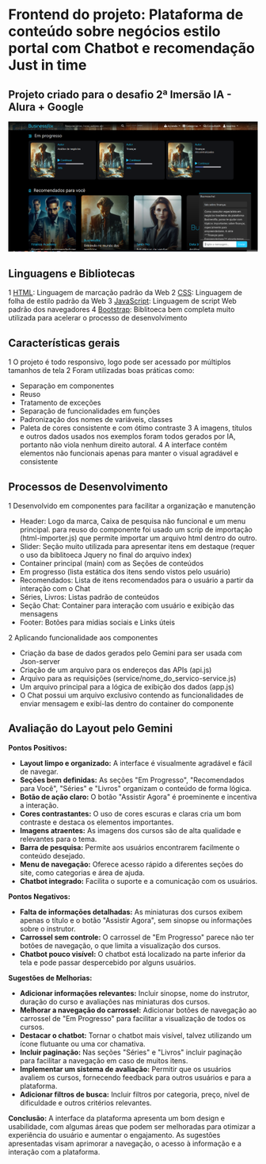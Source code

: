 # Frontend do projeto: Plataforma de conteúdo sobre negócios estilo portal com Chatbot e recomendação Just in time
## Projeto criado para o desafio 2ª Imersão IA - Alura + Google

![Businessflix](https://github.com/joselinosantos/businessflix-backend/blob/master/imagens/businessflix.png)

## Linguagens e Bibliotecas
1 [HTML](https://www.w3schools.com/html/): Linguagem de marcação padrão da Web
2 [CSS](https://www.w3schools.com/Css/): Linguagem de folha de estilo padrão da Web
3 [JavaScript](https://developer.mozilla.org/en-US/docs/Web/javascript): Linguagem de script Web padrão dos navegadores
4 [Bootstrap](https://getbootstrap.com/docs/5.0/getting-started/introduction/): Biblitoeca bem completa muito utilizada para acelerar o processo de desenvolvimento

## Características gerais
1 O projeto é todo responsivo, logo pode ser acessado por múltiplos tamanhos de tela
2 Foram utilizadas boas práticas como:
* Separação em componentes
* Reuso
* Tratamento de exceções
* Separação de funcionalidades em funções
* Padronização dos nomes de variáveis, classes
* Paleta de cores consistente e com ótimo contraste
3 A imagens, títulos e outros dados usados nos exemplos foram todos gerados por IA, portanto não viola nenhum direito autoral.
4 A interface contém elementos não funcionais apenas para manter o visual agradável e consistente

## Processos de Desenvolvimento
1 Desenvolvido em componentes para facilitar a organização e manutenção
* Header: Logo da marca, Caixa de pesquisa não funcional e um menu principal. para reuso do componente foi usado um scrip de importação (html-importer.js) que permite importar um arquivo html dentro do outro.
* Slider: Seção muito utilizada para apresentar itens em destaque (requer o uso da biblitoeca Jquery no final do arquivo index)
* Container principal (main) com as Seções de conteúdos
* Em progresso (lista estática dos itens sendo vistos pelo usuário)
* Recomendados: Lista de itens recomendados para o usuário a partir da interação com o Chat
* Séries, Livros: Listas padrão de conteúdos
* Seção Chat: Container para interação com usuário e exibição das mensagens
* Footer: Botões para midias sociais e Links úteis

2 Aplicando funcionalidade aos componentes
* Criação da base de dados gerados pelo Gemini para ser usada com Json-server
* Criação de um arquivo para os endereços das APIs (api.js)
* Arquivo para as requisições (service/nome_do_servico-service.js)
* Um arquivo principal para a lógica de exibição dos dados (app.js)
* O Chat possui um arquivo exclusivo contendo as funcionalidades de enviar mensagem e exibí-las dentro do container do componente

## Avaliação do Layout pelo Gemini
**Pontos Positivos:**

* **Layout limpo e organizado:** A interface é visualmente agradável e fácil de navegar.
* **Seções bem definidas:**  As seções "Em Progresso", "Recomendados para Você", "Séries" e "Livros" organizam o conteúdo de forma lógica.
* **Botão de ação claro:** O botão "Assistir Agora" é proeminente e incentiva a interação.
* **Cores contrastantes:**  O uso de cores escuras e claras cria um bom contraste e destaca os elementos importantes.
* **Imagens atraentes:** As imagens dos cursos são de alta qualidade e relevantes para o tema.
* **Barra de pesquisa:** Permite aos usuários encontrarem facilmente o conteúdo desejado.
* **Menu de navegação:** Oferece acesso rápido a diferentes seções do site, como categorias e área de ajuda.
* **Chatbot integrado:**  Facilita o suporte e a comunicação com os usuários.

**Pontos Negativos:**
* **Falta de informações detalhadas:** As miniaturas dos cursos exibem apenas o título e o botão "Assistir Agora", sem sinopse ou informações sobre o instrutor.
* **Carrossel sem controle:**  O carrossel de "Em Progresso" parece não ter botões de navegação, o que limita a visualização dos cursos.
* **Chatbot pouco visível:** O chatbot está localizado na parte inferior da tela e pode passar despercebido por alguns usuários.

**Sugestões de Melhorias:**
* **Adicionar informações relevantes:**  Incluir sinopse, nome do instrutor, duração do curso e avaliações nas miniaturas dos cursos.
* **Melhorar a navegação do carrossel:** Adicionar botões de navegação ao carrossel de "Em Progresso" para facilitar a visualização de todos os cursos.
* **Destacar o chatbot:** Tornar o chatbot mais visível, talvez utilizando um ícone flutuante ou uma cor chamativa.
* **Incluir paginação:** Nas seções "Séries" e "Livros" incluir paginação para facilitar a navegação em caso de muitos itens.
* **Implementar um sistema de avaliação:** Permitir que os usuários avaliem os cursos, fornecendo feedback para outros usuários e para a plataforma.
* **Adicionar filtros de busca:**  Incluir filtros por categoria, preço, nível de dificuldade e outros critérios relevantes.

**Conclusão:**
A interface da plataforma apresenta um bom design e usabilidade, com algumas áreas que podem ser melhoradas para otimizar a experiência do usuário e aumentar o engajamento. As sugestões apresentadas visam aprimorar a navegação, o acesso à informação e a interação com a plataforma.